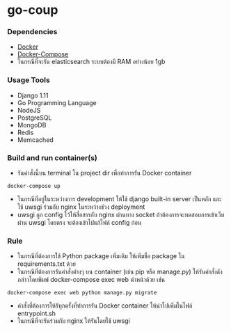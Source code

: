 # go-coup

### Dependencies

* [Docker](https://docs.docker.com/engine/installation/)
* [Docker-Compose](https://docs.docker.com/compose/install/)
* ในกรณีที่จะรัน elasticsearch ระบบต้องมี RAM อย่างน้อย 1gb

### Usage Tools
* Django 1.11
* Go Programming Language
* NodeJS
* PostgreSQL
* MongoDB
* Redis
* Memcached

### Build and run container(s)

* รันคำสั่งนี้บน terminal ใน project dir เพื่อทำการรัน Docker container
```shell
docker-compose up
```
* ในกรณีที่อยู่ในระหว่างการ development ให้ใช้ django built-in server เป็นหลัก และใช้ uwsgi ร่วมกับ nginx ในระหว่างช่วง deployment
* uwsgi ถูก config ไว้ให้สื่อสารกับ nginx ผ่านทาง socket ถ้าต้องการจะทดสอบการเข้าเว็บผ่าน uwsgi โดยตรง จะต้องเข้าไปแก้ไฟล์ config ก่อน

### Rule
* ในกรณีที่ต้องการใช้ Python package เพิ่มเติม ให้เพิ่มชื่อ package ใน requirements.txt ด้วย
* ในกรณีที่ต้องการรันคำสั่งต่างๆ บน container (เช่น pip หรือ manage.py) ให้รันคำสั่งดังกล่าวโดยพิมพ์ docker-compose exec web นำหน้าด้วย เช่น

```shell
docker-compose exec web python manage.py migrate
```

* คำสั่งที่ต้องการให้รัทุกครั้งที่ทำการรัน Docker container ให้นำไปเพิ่มในไฟล์ entrypoint.sh
* ในกรณีที่จะรันร่วมกับ nginx ให้รันโดยใช้ uwsgi
